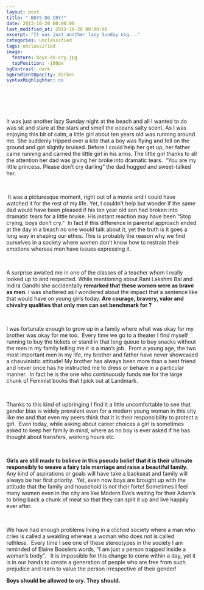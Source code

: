 ```yaml
---
layout: post
title: " BOYS DO CRY!"
date: 2013-10-20 00:00:00
last_modified_at: 2013-10-20 00:00:00
excerpt: "It was just another lazy Sunday nig..." 
categories: unclassified
tags: unclassified
image: 
  feature: boys-do-cry.jpg
  topPosition: -100px
bgContrast: dark
bgGradientOpacity: darker
syntaxHighlighter: no
---
```


				

			


						


		


			



		

		


 


 


It was just another lazy Sunday night at the beach and all I wanted to do was sit and stare at the stars and smell the oceans salty scent. As I was enjoying this bit of calm, a little girl about ten years old was running around me. She suddenly tripped over a kite that a boy was flying and fell on the ground and got slightly bruised. Before I could help her get up, her father came running and carried the little girl in his arms. The little girl thanks to all the attention her dad was giving her broke into dramatic tears.  “You are my little princess. Please don’t cry darling” the dad hugged and sweet-talked her.


 


 It was a picturesque moment, right out of a movie and I could have watched it for the rest of my life. Yet, I couldn’t help but wonder if the same dad would have been pleased if his ten year old son had broken into dramatic tears for a little bruise. His instant reaction may have been “Stop crying, boys don’t cry.”  In fact if this difference in parental approach ended at the day in a beach no one would talk about it, yet the truth is it goes a long way in shaping our ethos. This is probably the reason why we find ourselves in a society where women don’t know how to restrain their emotions whereas men have issues expressing it.


 


A surprise awaited me in one of the classes of a teacher whom I really looked up to and respected. While mentioning about Rani Lakshmi Bai and Indira Gandhi she accidentally **remarked that these women were as brave as men**. I was shattered as I wondered about the impact that a sentence like that would have on young girls today. **Are courage, bravery, valor and chivalry qualities that only men can set benchmark for ?** 


 


I was fortunate enough to grow up in a family where what was okay for my brother was okay for me too.  Every time we go to a theater I find myself running to buy the tickets or stand in that long queue to buy snacks without the men in my family telling me it is a man’s job.  From a young age, the two most important men in my life, my brother and father have never showcased a chauvinistic attitude! My brother has always been more than a best friend and never once has he instructed me to dress or behave in a particular manner.  In fact he is the one who continuously funds me for the large chunk of Feminist books that I pick out at Landmark.


 


Thanks to this kind of upbringing I find it a little uncomfortable to see that gender bias is widely prevalent even for a modern young woman in this city like me and that even my peers think that it is their responsibility to protect a girl.  Even today, while asking about career choices a girl is sometimes asked to keep her family in mind, where as no boy is ever asked if he has thought about transfers, working hours etc.   


 


**Girls are still made to believe in this pseudo belief that it is their ultimate responsibly to weave a fairy tale marriage and raise a beautiful family.**  Any kind of aspirations or goals will have take a backseat and family will always be her first priority.  Yet, even now boys are brought up with the attitude that the family and household is not their forte! Sometimes I feel many women even in the city are like Modern Eve’s waiting for their Adam’s to bring back a chunk of meat so that they can split it up and live happily ever after.


 


We have had enough problems living in a cliched society where a man who cries is called a weakling whereas a woman who does not is called ruthless.  Every time I see one of these stereotypes in the society I am reminded of Elaine Booslers words, “I am just a person trapped inside a woman’s body”.   It is impossible for this change to come within a day, yet it is in our hands to create a generation of people who are free from such prejudice and learn to value the person irrespective of their gender! 



**Boys should be allowed to cry. They should.**


					

			

				
